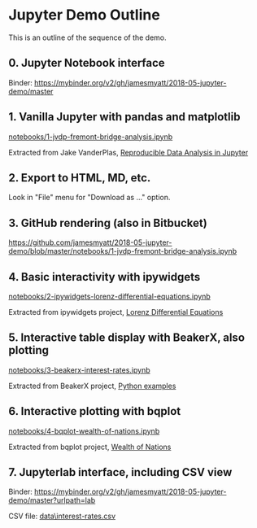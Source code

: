 # Jupyter Demo Outline

This is an outline of the sequence of the demo.

## 0. Jupyter Notebook interface

Binder: https://mybinder.org/v2/gh/jamesmyatt/2018-05-jupyter-demo/master

## 1. Vanilla Jupyter with pandas and matplotlib

[notebooks/1-jvdp-fremont-bridge-analysis.ipynb](notebooks/1-jvdp-fremont-bridge-analysis.ipynb)

Extracted from Jake VanderPlas, [Reproducible Data Analysis in Jupyter](https://github.com/jakevdp/JupyterWorkflow)

## 2. Export to HTML, MD, etc.

Look in "File" menu for "Download as ..." option.

## 3. GitHub rendering (also in Bitbucket)

https://github.com/jamesmyatt/2018-05-jupyter-demo/blob/master/notebooks/1-jvdp-fremont-bridge-analysis.ipynb

## 4. Basic interactivity with ipywidgets

[notebooks/2-ipywidgets-lorenz-differential-equations.ipynb](notebooks/2-ipywidgets-lorenz-differential-equations.ipynb)

Extracted from ipywidgets project, [Lorenz Differential Equations](https://github.com/jupyter-widgets/ipywidgets/blob/master/docs/source/examples/Lorenz%20Differential%20Equations.ipynb)

## 5. Interactive table display with BeakerX, also plotting

[notebooks/3-beakerx-interest-rates.ipynb](notebooks/3-beakerx-interest-rates.ipynb)

Extracted from BeakerX project, [Python examples](https://github.com/twosigma/beakerx/tree/master/doc/python/)

## 6. Interactive plotting with bqplot

[notebooks/4-bqplot-wealth-of-nations.ipynb](notebooks/4-bqplot-wealth-of-nations.ipynb)

Extracted from bqplot project, [Wealth of Nations](https://github.com/bloomberg/bqplot/blob/master/examples/Applications/Wealth%20of%20Nations.ipynb)

## 7. Jupyterlab interface, including CSV view

Binder: https://mybinder.org/v2/gh/jamesmyatt/2018-05-jupyter-demo/master?urlpath=lab

CSV file: [data\interest-rates.csv](data\interest-rates.csv)
